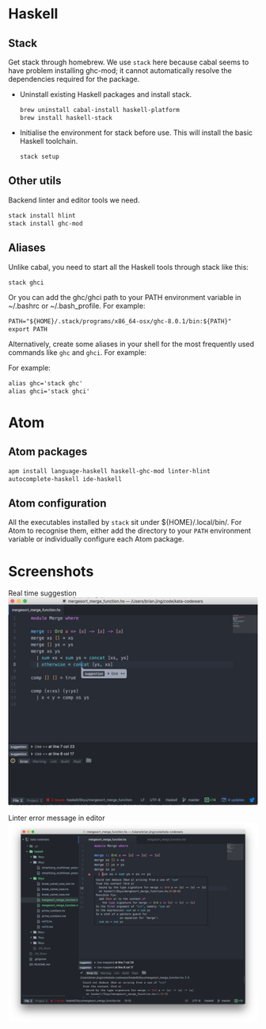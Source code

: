 # Haskell
## Stack
Get stack through homebrew. We use `stack` here because cabal seems to have problem installing ghc-mod; it cannot automatically resolve the dependencies required for the package.

- Uninstall existing Haskell packages and install stack.

  ```
  brew uninstall cabal-install haskell-platform
  brew install haskell-stack
  ```

- Initialise the environment for stack before use. This will install the basic Haskell toolchain.

  ```
  stack setup
  ```

## Other utils
Backend linter and editor tools we need.

```
stack install hlint
stack install ghc-mod
```

## Aliases
Unlike cabal, you need to start all the Haskell tools through stack like this:

```
stack ghci
```

Or you can add the ghc/ghci path to your PATH environment variable in ~/.bashrc or ~/.bash_profile. 
For example:
```
PATH="${HOME}/.stack/programs/x86_64-osx/ghc-8.0.1/bin:${PATH}"
export PATH
```

Alternatively, create some aliases in your shell for the most frequently used commands like `ghc` and `ghci`.
For example:

For example:

```
alias ghc='stack ghc'
alias ghci='stack ghci'
```

# Atom
## Atom packages
```
apm install language-haskell haskell-ghc-mod linter-hlint autocomplete-haskell ide-haskell
```

## Atom configuration
All the executables installed by `stack` sit under ${HOME}/.local/bin/. For Atom to recognise them, either add the directory to your `PATH` environment variable or individually configure each Atom package.

# Screenshots
Real time suggestion
![screenshot](images/screenshot-1.png "Syntax highlighter and linter")

Linter error message in editor
![Compile error in editor](images/screenshot-2.png "Linter telling error expression")

